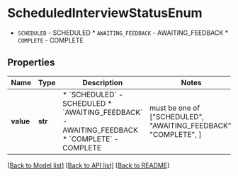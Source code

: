 # ScheduledInterviewStatusEnum

* `SCHEDULED` - SCHEDULED * `AWAITING_FEEDBACK` - AWAITING_FEEDBACK * `COMPLETE` - COMPLETE

## Properties
Name | Type | Description | Notes
------------ | ------------- | ------------- | -------------
**value** | **str** | * &#x60;SCHEDULED&#x60; - SCHEDULED * &#x60;AWAITING_FEEDBACK&#x60; - AWAITING_FEEDBACK * &#x60;COMPLETE&#x60; - COMPLETE |  must be one of ["SCHEDULED", "AWAITING_FEEDBACK", "COMPLETE", ]

[[Back to Model list]](../README.md#documentation-for-models) [[Back to API list]](../README.md#documentation-for-api-endpoints) [[Back to README]](../README.md)


